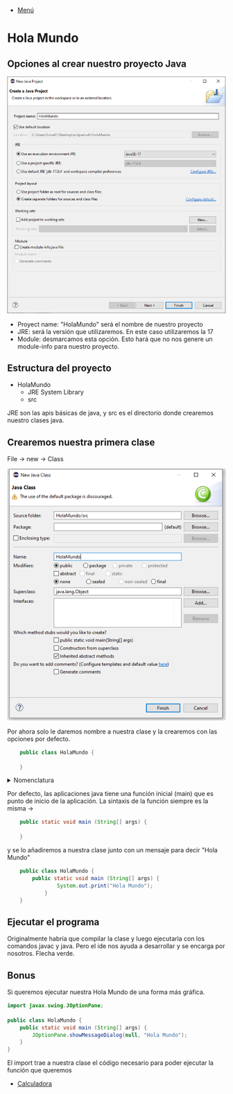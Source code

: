 - [Menú](../README.md)

# Hola Mundo

## Opciones al crear nuestro proyecto Java

<img alt="PNG" src="../Imagenes/HolaMundo/Opciones.PNG" />

- Proyect name: "HolaMundo" será el nombre de nuestro proyecto
- JRE: será la versión que utilizaremos. En este caso utilizaremos la 17
- Module: desmarcamos esta opción. Esto hará que no nos genere un module-info para nuestro proyecto.

## Estructura del proyecto

- HolaMundo
  - JRE System Library
  - src

JRE son las apis básicas de java, y src es el directorio donde crearemos nuestro clases java.

## Crearemos nuestra primera clase

File -> new -> Class

<img alt="PNG" src="../Imagenes/HolaMundo/NuevaClase.PNG" />

Por ahora solo le daremos nombre a nuestra clase y la crearemos con las opciones por defecto.

```java
    public class HolaMundo {

    }
````

<details><summary>Nomenclatura</summary>

Los nombre de las clases, variables y metodos siguen ciertas reglas que debemos tener en cuenta a la hora de definir.

1- El nombre debe comenzar por una letra, guión bajo (_) o un simbolo de divisa ($, €, ¥...).

2- Los nombres pueden incluir números, pero nunca comenzar con ellos.

3- El caracter uncio _ como nombre no esta permitido (A partir de Java 9 en adelante)

4 -No se puede utilizar ninguna de las palabras reservadas de java como nombre de una variable.

| || ||
| --- | --- | --- | --- |
| abstract | assert | boolean | break |
| byte | case | catch | char |
| class | const | continue | default |
| do | double | else | enum |
| extens | final | finally | float |
| for | goto | if | implements |
| import | instaceof | int | interface |
| long | native | new | packagae |
| private | protected | public | return |
| short | static | strictfp | super |
| switch | synchronized | this | throw |
| throws | transient | try | void |
| volatile | while || |

De esta forma podemos tener nombres validos como:

- HolaMundo
- MyClase
- myclase2
- $estoTambienVale

Pero no podriamos tener nombres como:

- Hola Mundo
- 2holaMundo

No es obligatorio y pero por consenso se utiliza la notación CamelCase. Y en el caso de las clases siempre se suele comenzar por mayuscula y en metodos y variables por minuscula.

</details>

Por defecto, las aplicaciones java tiene una función inicial (main) que es punto de inicio de la aplicación. La sintaxis de la función siempre es la misma ->

```java
    public static void main (String[] args) {

    }
````

y se lo añadiremos a nuestra clase junto con un mensaje para decir "Hola Mundo"

```java
    public class HolaMundo {
        public static void main (String[] args) {
    	        System.out.print("Hola Mundo");
            }
    }
````

## Ejecutar el programa

Originalmente habría que compilar la clase y luego ejecutarla con los comandos javac y java. Pero el ide nos ayuda a desarrollar y se encarga por nosotros.
Flecha verde.

## Bonus

Si queremos ejecutar nuestra Hola Mundo de una forma más gráfica.

```java
import javax.swing.JOptionPane;

public class HolaMundo {
    public static void main (String[] args) {
    	JOptionPane.showMessageDialog(null, "Hola Mundo");
    }
}
````

El import trae a nuestra clase el código necesario para poder ejecutar la función que queremos

- [Calculadora](../Calculadora/Index.md)